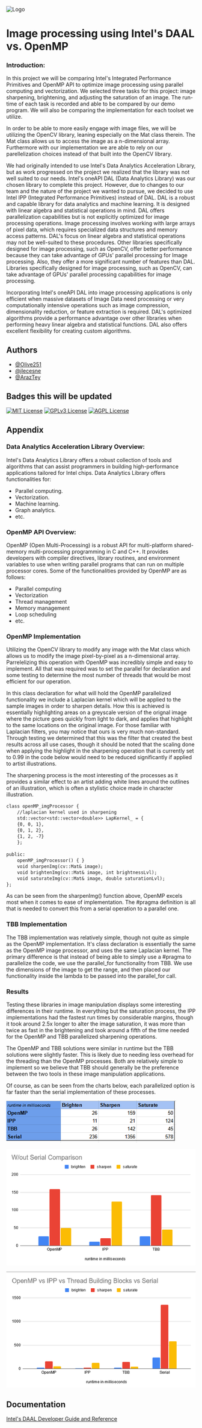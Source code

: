 ![Logo](https://i.ibb.co/vJLRX9Q/Image-Processing-GPU621-group3-header.png)

# Image processing using Intel's DAAL vs. OpenMP

### Introduction:

In this project we will be comparing Intel's Integrated Performance Primitives and OpenMP API to optimize image processing using parallel computing and vectorization. We selected three tasks for this project: image sharpening, brightening, and adjusting the saturation of an image. The run-time of each task is recorded and able to be compared by our demo program. We will also be comparing the implementation for each toolset we utilize.

In order to be able to more easily engage with image files, we will be utilizing the OpenCV library, leaning especially on the Mat class therein. The Mat class allows us to access the image as a n-dimensional array. Furthermore with our implementation we are able to rely on our parellelization choices instead of that built into the OpenCV library.

We had originally intended to use Intel's Data Analytics Acceleration Library, but as work progressed on the project we realized that the library was not well suited to our needs. Intel's oneAPI DAL (Data Analytics Library) was our chosen library to complete this project. However, due to changes to our team and the nature of the project we wanted to pursue, we decided to use Intel IPP (Integrated Performance Primitives) instead of DAL. DAL is a robust and capable library for data analytics and machine learning. It is designed with linear algebra and statistical operations in mind. DAL offers parallelization capabilities but is not explicitly optimized for image processing operations. Image processing involves working with large arrays of pixel data, which requires specialized data structures and memory access patterns. DAL's focus on linear algebra and statistical operations may not be well-suited to these procedures. Other libraries specifically designed for image processing, such as OpenCV, offer better performance because they can take advantage of GPUs' parallel processing for Image processing. Also, they offer a more significant number of features than DAL. Libraries specifically designed for image processing, such as OpenCV, can take advantage of GPUs' parallel processing capabilities for image processing.

Incorporating Intel's oneAPI DAL into image processing applications is only efficient when massive datasets of Image Data need processing or very computationally intensive operations such as image compression, dimensionality reduction, or feature extraction is required. DAL's optimized algorithms provide a performance advantage over other libraries when performing heavy linear algebra and statistical functions. DAL also offers excellent flexibility for creating custom algorithms. 

## Authors

- [@Olive251](https://www.github.com/Olive251)
- [@jlecesne](https://www.github.com/jlecesne)
- [@ArazTey](https://www.github.com/ArazTey)

## Badges this will be updated

[![MIT License](https://img.shields.io/badge/License-MIT-green.svg)](https://choosealicense.com/licenses/mit/)
[![GPLv3 License](https://img.shields.io/badge/License-GPL%20v3-yellow.svg)](https://opensource.org/licenses/)
[![AGPL License](https://img.shields.io/badge/license-AGPL-blue.svg)](http://www.gnu.org/licenses/agpl-3.0)

## Appendix

### Data Analytics Acceleration Library Overview:

Intel's Data Analytics Library offers a robust collection of tools and algorithms that can assist programmers in building high-performance applications tailored for Intel chips. Data Analytics Library offers functionalities for:

- Parallel computing.
- Vectorization.
- Machine learning.
- Graph analytics.
- etc.

### OpenMP API Overview:

OpenMP (Open Multi-Processing) is a robust API for multi-platform shared-memory multi-processing programming in C and C++. It provides developers with compiler directives, library routines, and environment variables to use when writing parallel programs that can run on multiple processor cores. Some of the functionalities provided by OpenMP are as follows:

- Parallel computing
- Vectorization
- Thread management
- Memory management
- Loop scheduling
- etc.

### OpenMP Implementation

Utilizing the OpenCV library to modify any image with the Mat class which allows us to modify the image pixel-by-pixel as a n-dimensional array. Parrelelizing this operation with OpenMP was incredibly simple and easy to implement. All that was required was to set the parallel for declaration and some testing to determine the most number of threads that would be most efficient for our operation.

In this class declaration for what will hold the OpenMP parallelized functionality we include a Laplacian kernel which will be applied to the sample images in order to sharpen details. How this is achieved is essentially highlighting areas on a greyscale version of the orignal image where the picture goes quickly from light to dark, and applies that highlight to the same locations on the original image. For those familiar with Laplacian filters, you may notice that ours is very much non-standard. Through testing we determined that this was the filter that created the best results across all use cases, though it should be noted that the scaling done when applying the highlight in the sharpening operation that is currently set to 0.99 in the code below would need to be reduced significantly if applied to artist illustrations.

The sharpening process is the most interesting of the processes as it provides a similar effect to an artist adding white lines around the outlines of an illustration, which is often a stylistic choice made in character illustration. 

```
class openMP_imgProcessor {
    //laplacian kernel used in sharpening
    std::vector<std::vector<double>> LapKernel_ = {
    {0, 0, 1},
    {0, 1, 2},
    {1, 2, -7}
    };

public:
    openMP_imgProcessor() { }
    void sharpenImg(cv::Mat& image);
    void brightenImg(cv::Mat& image, int brightnessLvl);
    void saturateImg(cv::Mat& image, double saturationLvl);
};
```

As can be seen from the sharpenImg() function above, OpenMP excels most when it comes to ease of implementation. The #pragma definition is all that is needed to convert this from a serial operation to a parallel one.

### TBB Implementation

The TBB implementation was relatively simple, though not quite as simple as the OpenMP implementation. It's class declaration is essentially the same as the OpenMP image processor, and uses the same Laplacian kernel. The primary difference is that instead of being able to simply use a #pragma to parallelize the code, we use the parallel_for functionality from TBB. We use the dimensions of the image to get the range, and then placed our functionality inside the lambda to be passed into the parallel_for call. 

### Results

Testing these libraries in image manipulation displays some interesting differences in their runtime. In everything but the saturation process, the IPP implementations had the fastest run times by considerable margins, though it took around 2.5x longer to alter the image saturation, it was more than twice as fast in the brightening and took around a fifth of the time needed for the OpenMP and TBB parallelized sharpening operations.

The OpenMP and TBB solutions were similar in runtime but the TBB solutions were slightly faster. This is likely due to needing less overhead for the threading than the OpenMP processes. Both are relatively simple to implement so we believe that TBB should generally be the preference between the two tools in these image manipulation applications.

Of course, as can be seen from the charts below, each parallelized option is far faster than the serial implementation of these processes. 

![results table](https://github.com/GPU621-DAL-OpenMP-Comparison/Project-Demo/blob/main/testResults/ResultsSheet.PNG?raw=true)

![chart without serial runtime](https://github.com/GPU621-DAL-OpenMP-Comparison/Project-Demo/blob/main/testResults/ResultsChart_woutSerial.PNG?raw=true)

![chart with serial runtime](https://github.com/GPU621-DAL-OpenMP-Comparison/Project-Demo/blob/main/testResults/ResultsChart_wSerial.PNG?raw=true)


## Documentation

[Intel's DAAL Developer Guide and Reference](https://www.intel.com/content/www/us/en/develop/documentation/onedal-developer-guide-and-reference/top.html)
